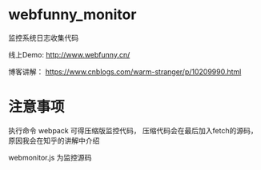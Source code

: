 # webfunny_monitor
监控系统日志收集代码

线上Demo:
    http://www.webfunny.cn/
    
博客讲解：
    https://www.cnblogs.com/warm-stranger/p/10209990.html


# 注意事项

执行命令 webpack 可得压缩版监控代码， 压缩代码会在最后加入fetch的源码，原因我会在知乎的讲解中介绍

webmonitor.js 为监控源码
